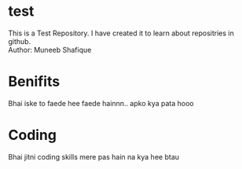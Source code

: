 # test
This is a Test Repository. I have created it to learn about repositries in github.
<br>
Author: Muneeb Shafique

# Benifits
Bhai iske to faede hee faede hainnn.. apko kya pata hooo

# Coding
Bhai jitni coding skills mere pas hain na kya hee btau